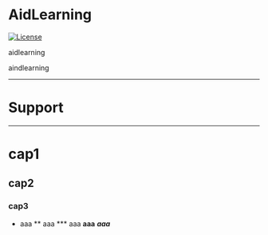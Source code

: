 # AidLearning

[![License](https://img.shields.io/badge/license-BSD--3--Clause-blue.svg)](https://raw.githubusercontent.com/Tencent/ncnn/master/LICENSE.txt) 

aidlearning

aindlearning

---

# Support

---

# cap1
## cap2
### cap3

* aaa
** aaa
*** aaa
**aaa**
***aaa***